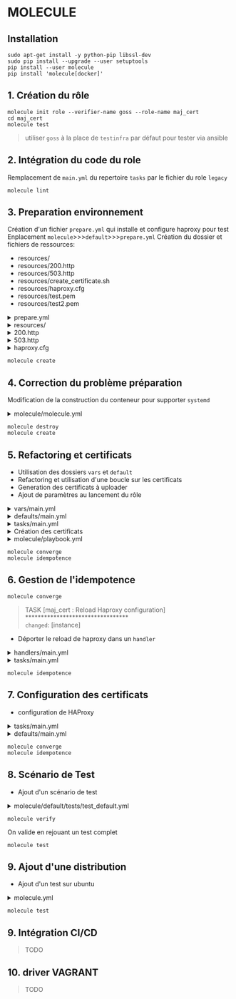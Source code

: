 # MOLECULE

## Installation

```shell
sudo apt-get install -y python-pip libssl-dev
sudo pip install --upgrade --user setuptools
pip install --user molecule
pip install 'molecule[docker]'
```

## 1. Création du rôle

```shell
molecule init role --verifier-name goss --role-name maj_cert
cd maj_cert
molecule test
```

> utiliser `goss` à la place de `testinfra` par défaut pour tester via ansible

## 2. Intégration du code du role

Remplacement de `main.yml` du repertoire `tasks` par le fichier du role `legacy`

```shell
molecule lint
```

## 3. Preparation environnement

Création d'un fichier `prepare.yml` qui installe et configure haproxy pour test
Enplacement `molecule`>>>`default`>>>`prepare.yml`
Création du dossier et fichiers de ressources:

* resources/
* resources/200.http
* resources/503.http
* resources/create_certificate.sh
* resources/haproxy.cfg
* resources/test.pem
* resources/test2.pem

<details><summary>prepare.yml</summary>
<p>

```yml
---

- name: "Prepare"
  hosts: all
  become: yes

  vars:
    haproxy_dir: "/etc/haproxy"

  tasks:
    - name: "Prepare : Install haproxy"
      package:
        name: "haproxy"
        state: present

    - name: "Prepare : Install openssl"
      package:
        name: "openssl"
        state: present

    - name: "Prepare : generate certificate"
      shell: |
        openssl genrsa -out {{ haproxy_dir }}/default.key 2048
        openssl req -new -key {{ haproxy_dir }}/default.key -out {{ haproxy_dir }}/default.csr -subj "/C=GB/ST=London/L=London/O=Global Security/OU=IT Department/CN=default.com"
        openssl x509 -req -days 365 -in {{ haproxy_dir }}/default.csr -signkey {{ haproxy_dir }}/default.key -out {{ haproxy_dir }}/default.crt
        cat {{ haproxy_dir }}/default.key {{ haproxy_dir }}/default.crt > {{ haproxy_dir }}/default.pem

    - name: "Prepare : copy resources"
      copy:
        src: "{{ item }}"
        dest: "{{ haproxy_dir }}"
      with_items:
        - resources/200.http
        - resources/503.http
        - resources/haproxy.cfg

    - name: "Prepare : reload Haproxy configuration"
      service:
        name: "haproxy"
        state: reloaded
```

</p>
</details>

<details><summary>resources/</summary>
<p>

```html
mkdir -p molecule/default/resources
```

</p>
</details>

<details><summary>200.http</summary>
<p>

```html
HTTP/1.0 200 OK
Cache-Control: no-cache
Connection: close
Content-Type: text/html

<html>
    <title>200 OK</title>
    <body>
        <h1>200 OK</h1>
    </body>
</html>
```

</p>
</details>

<details><summary>503.http</summary>
<p>

```html
HTTP/1.0 503 Service Unavailable
Cache-Control: no-cache
Connection: close
Content-Type: text/html

<html>
    <title>503 Service Unavailable</title>
    <body>
        <h1>503 Service Unavailable</h1>
    </body>
</html>
```

</p>
</details>

<details><summary>haproxy.cfg</summary>
<p>

```ini
global
    log         127.0.0.1 len 4096 local2
    chroot      /var/lib/haproxy
    pidfile     /var/run/haproxy.pid
    user        haproxy
    group       haproxy
    tune.ssl.default-dh-param 2048
    ssl-default-bind-ciphers ECDHE-RSA-AES128-GCM-SHA256:ECDHE-ECDSA-AES128-GCM-SHA256:ECDHE-RSA-AES256-GCM-SHA384:ECDHE-ECDSA-AES256-GCM-SHA384:DHE-RSA-AES128-GCM-SHA256:DHE-DSS-AES128-GCM-SHA256:kEDH+AESGCM:ECDHE-RSA-AES128-SHA256:ECDHE-ECDSA-AES128-SHA256:ECDHE-RSA-AES128-SHA:ECDHE-ECDSA-AES128-SHA:ECDHE-RSA-AES256-SHA384:ECDHE-ECDSA-AES256-SHA384:ECDHE-RSA-AES256-SHA:ECDHE-ECDSA-AES256-SHA:DHE-RSA-AES128-SHA256:DHE-RSA-AES128-SHA:DHE-DSS-AES128-SHA256:DHE-RSA-AES256-SHA256:DHE-DSS-AES256-SHA:DHE-RSA-AES256-SHA:AES128-GCM-SHA256:AES256-GCM-SHA384:AES128-SHA256:AES256-SHA256:AES128-SHA:AES256-SHA:AES:CAMELLIA:DES-CBC3-SHA:!aNULL:!eNULL:!EXPORT:!DES:!RC4:!MD5:!PSK:!aECDH:!EDH-DSS-DES-CBC3-SHA:!EDH-RSA-DES-CBC3-SHA:!KRB5-DES-CBC3-SHA
    ssl-default-bind-options no-sslv3

defaults
    mode        http
    log         global
    option      httplog
    timeout     http-request 10s
    timeout     queue 1m
    timeout     connect 10s
    timeout     client 1m
    timeout     server 7200s
    timeout     http-keep-alive 10s
    timeout     check 10s
    maxconn     5000
    errorfile   503 /etc/haproxy/503.http

frontend web
    bind *:80
    redirect scheme https if !{ ssl_fc }
    default_backend b_default

frontend webssl
    bind *:443 ssl crt /etc/haproxy/default.pem no-sslv3
    http-request set-header X-Forwarded-Proto https if { ssl_fc }
    capture request header User-Agent len 20
    default_backend b_default

backend b_default
    errorfile 503 /etc/haproxy/200.http
```

</p>
</details>

```shell
molecule create
```

## 4. Correction du problème préparation

Modification de la construction du conteneur pour supporter `systemd`

<details><summary>molecule/molecule.yml</summary>
<p>

```yml
---
dependency:
  name: galaxy
driver:
  name: docker
lint:
  name: yamllint
platforms:
  - name: instance
    image: centos:7
    # --- systemd ---
    command: /sbin/init
    tmpfs:
      - /run
      - /tmp
    volumes:
      - /sys/fs/cgroup:/sys/fs/cgroup:ro
provisioner:
  name: ansible
  lint:
    name: ansible-lint
verifier:
  name: goss
  lint:
    name: yamllint
```

</p>
</details>

```shell
molecule destroy
molecule create
```

## 5. Refactoring et certificats

* Utilisation des dossiers `vars` et `default`
* Refactoring et utilisation d'une boucle sur les certificats
* Generation des certificats à uploader
* Ajout de paramètres au lancement du rôle

<details><summary>vars/main.yml</summary>
<p>

```yml
---
cert_files: []
```

</p>
</details>

<details><summary>defaults/main.yml</summary>
<p>

```yml
---
certs_dir: "/etc/haproxy"
```

</p>
</details>

<details><summary>tasks/main.yml</summary>
<p>

```yml
---
- name: "Copy ssl cert for web server"
  copy:
    src: "{{ item.folder }}/{{ item.filename }}"
    dest: "{{ certs_dir }}/{{ item.filename }}"
  with_items:
    - "{{ cert_files }}"

- name: "Reload Haproxy configuration"
  service:
    name: "haproxy"
    state: reloaded
```

</p>
</details>

<details><summary>Création des certificats</summary>
<p>

script `molecule/default/resources/create_certificate.sh` d'aide à la génération des certificats
```shell
#!/bin/bash

if [ -z $1 ]; then
    echo "please enter certificate name as parameter"
    echo "create_certificate.sh default"
    exit 1
else
    name=$1
fi

validity=11499

openssl genrsa -out ${name}.key 2048
openssl req -new -key ${name}.key -out ${name}.csr -subj "/C=GB/ST=London/L=London/O=Global Security/OU=IT Department/CN=${name}.com"
openssl x509 -req -days ${validity} -in ${name}.csr -signkey ${name}.key -out ${name}.crt
cat ${name}.key ${name}.crt > ${name}.pem

rm -f ${name}.crt ${name}.csr ${name}.key

openssl x509 -enddate -noout -in ${name}.pem
```

Generation des certificats
```shell
cd molecule/default/resources
sh ./create_certificate.sh test
sh ./create_certificate.sh test2
cd -
```

</p>
</details>

<details><summary>molecule/playbook.yml</summary>
<p>

```yml
---
- name: Converge
  hosts: all
  roles:
    - role: maj_cert
      cert_files:
        - filename: "test.pem"
          folder: "resources"
        - filename: "test2.pem"
          folder: "resources"
```

</p>
</details>

```shell
molecule converge
molecule idempotence
```

## 6. Gestion de l'idempotence

```shell
molecule converge
```
> TASK [maj_cert : Reload Haproxy configuration] *********************************<br>
`changed`: [instance]

* Déporter le reload de haproxy dans un `handler`

<details><summary>handlers/main.yml</summary>
<p>

```yml
---
- name: "Reload Haproxy configuration"
  service:
    name: "haproxy"
    state: reloaded
```

</p>
</details>

<details><summary>tasks/main.yml</summary>
<p>

```yml
---
- name: "Copy ssl cert for web server"
  copy:
    src: "{{ item.folder }}/{{ item.filename }}"
    dest: "{{ certs_dir }}/{{ item.filename }}"
  with_items:
    - "{{ cert_files }}"
  notify:
     - Reload Haproxy configuration
```

</p>
</details>

```shell
molecule idempotence
```

## 7. Configuration des certificats

* configuration de HAProxy

<details><summary>tasks/main.yml</summary>
<p>

```yml
---
- name: "Copy ssl cert for web server"
  copy:
    src: "{{ item.folder }}/{{ item.filename }}"
    dest: "{{ certs_dir }}/{{ item.filename }}"
  with_items:
    - "{{ cert_files }}"
  notify:
     - Reload Haproxy configuration

- name: "intialize certs string"
  set_fact:
    certs_strings: ""

- name: "create certs string"
  set_fact:
    certs_strings: "{{ certs_strings }} crt {{ certs_dir }}/{{ item.filename }}"
  with_items:
    - "{{ cert_files }}"

- name: "view certs string"
  debug: 
    msg: "{{ certs_strings }}"

- name: "update ssl configuration"
  lineinfile:
    path: "{{ haproxy_config }}"
    regexp: '(^.*{{ frontend_port }}.*?)\ crt.*(\ no-sslv3.*$)'
    line: '\1{{ certs_strings }}\2'
    backrefs: yes
    state: present
  notify:
     - Reload Haproxy configuration
```

</p>
</details>

<details><summary>defaults/main.yml</summary>
<p>

```yml
---
haproxy_config: "/etc/haproxy/haproxy.cfg"
certs_dir: "/etc/haproxy"
frontend_port: "443"
```

</p>
</details>

```shell
molecule converge
molecule idempotence
```

## 8. Scénario de Test

* Ajout d'un scénario de test

<details><summary>molecule/default/tests/test_default.yml</summary>
<p>

```yml
# Molecule managed

---
command:
  version:
    exit-status: 0
    exec: "echo -n | openssl s_client -connect 127.0.0.1:443 -servername test2.com 2>/dev/null | openssl x509 -noout -text | grep -i 'subject:' | sed 's/^.*CN=//'"
    stdout:
    - test2.com
    stderr: []
    timeout: 1000
    skip: false
```

</p>
</details>

```shell
molecule verify
```

On valide en rejouant un test complet

```shell
molecule test
```

## 9. Ajout d'une distribution

* Ajout d'un test sur ubuntu

<details><summary>molecule.yml</summary>
<p>

```yml
---
dependency:
  name: galaxy
driver:
  name: docker
lint:
  name: yamllint
platforms:
  - name: centos
    image: centos:7
    # --- systemd ---
    command: /sbin/init
    tmpfs:
      - /run
      - /tmp
    volumes:
      - /sys/fs/cgroup:/sys/fs/cgroup:ro
  - name: ubuntu
    image: ubuntu:16.04
    # --- systemd ---
    command: /sbin/init
    security_opts:
      - seccomp=unconfined  
    tmpfs:
      - /tmp
      - /run
      - /run/lock
    volumes:
      - /sys/fs/cgroup:/sys/fs/cgroup:ro
provisioner:
  name: ansible
  lint:
    name: ansible-lint
verifier:
  name: goss
  lint:
    name: yamllint
```

</p>
</details>

```shell
molecule test
```

## 9. Intégration CI/CD

> TODO

## 10. driver VAGRANT

> TODO
